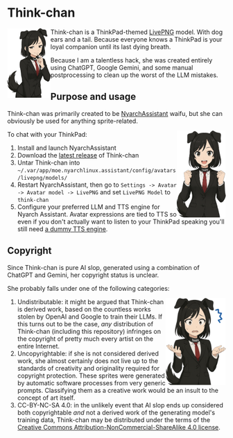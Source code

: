 # Think-chan
<img align="left" style="height: 160px;" src="src/assets/suit/smug/0/0.png">

Think-chan is a ThinkPad-themed [LivePNG](https://pypi.org/project/livepng/) model.
With dog ears and a tail. Because everyone knows a ThinkPad is your loyal companion until its last dying breath.

Because I am a talentless hack, she was created entirely using ChatGPT, Google Gemini, and some
manual postprocessing to clean up the worst of the LLM mistakes.


## Purpose and usage
Think-chan was primarily created to be [NyarchAssistant](https://github.com/NyarchLinux/NyarchAssistant) waifu,
but she can obviously be used for anything sprite-related.

<img align="right" style="float: right; height: 200px;" src="src/assets/suit/enthusiastic/0/0.png">
To chat with your ThinkPad:

1. Install and launch NyarchAssistant
2. Download the [latest release](https://github.com/nyancient/think-chan/releases) of Think-chan
3. Untar Think-chan into `~/.var/app/moe.nyarchlinux.assistant/config/avatars/livepng/models/`
4. Restart NyarchAssistant, then go to `Settings -> Avatar -> Avatar model -> LivePNG`
    and set `LivePNG Model` to `think-chan`
5. Configure your preferred LLM and TTS engine for Nyarch Assistant. Avatar expressions are tied to TTS so even if
    you don't actually want to listen to your ThinkPad speaking you'll still need [a dummy TTS engine](dont-speak.py).


## Copyright
Since Think-chan is pure AI slop, generated using a combination of ChatGPT and Gemini, her copyright status is unclear.

She probably falls under one of the following categories:

<img align="right" style="float: right; height: 200px;" src="src/assets/suit/confused/1/0.png">

1. Undistributable: it might be argued that Think-chan is derived work, based on the countless works stolen by OpenAI
    and Google to train their LLMs. If this turns out to be the case, _any_ distribution of Think-chan (including
    this repository) infringes on the copyright of pretty much every artist on the entire Internet.
2. Uncopyrightable: if she is not considered derived work, she almost certainly does not live up to the standards of
    creativity and originality required for copyright protection. These sprites were generated by automatic software
    processes from very generic prompts. Classifying them as a creative work would be an insult to
    the concept of art itself.
3. CC-BY-NC-SA 4.0: in the unlikely event that AI slop
    ends up considered both copyrightable _and_ not a derived work of the generating model's training data, Think-chan
    may be distributed under the terms of the
    [Creative Commons Attribution-NonCommercial-ShareAlike 4.0 license](https://creativecommons.org/licenses/by-nc-sa/4.0/).
